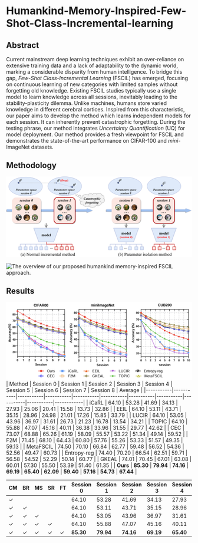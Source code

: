 # Humankind-Memory-Inspired-Few-Shot-Class-Incremental-learning
## Abstract
Current mainstream deep learning techniques exhibit an over-reliance on extensive training data and a lack of adaptability to the dynamic world, marking a considerable disparity from human intelligence. To bridge this gap, _Few-Shot Class-Incremental Learning_ (FSCIL) has emerged, focusing on continuous learning of new categories with limited samples without forgetting old knowledge. Existing FSCIL studies typically use a single model to learn knowledge across all sessions, inevitably leading to the stability-plasticity dilemma. Unlike machines, humans store varied knowledge in different cerebral cortices. Inspired from this characteristic, our paper aims to develop the method which learns independent models for each session. It can inherently prevent catastrophic forgetting. During the testing phrase, our method integrates _Uncertainty Quantification_ (UQ) for model deployment. Our method provides a fresh viewpoint for FSCIL and demonstrates the state-of-the-art performance on CIFAR-100 and _mini_-ImageNet datasets.
## Methodology
![Comparing ordinary incremental learning method to parameter-isolation method.](Fig/Introduction.png)

![The overview of our proposed humankind memory-inspired FSCIL approach.](Fig/IJICAI.png)

## Results
![xx](Fig/Result.png)
| Method    | Session 0 | Session 1 | Session 2 | Session 3 | Session 4 | Session 5 | Session 6 | Session 7 | Session 8 | Average |
|-----------|-----------|-----------|-----------|-----------|-----------|-----------|-----------|-----------|-----------|------------|
| iCaRL     | 64.10     | 53.28     | 41.69     | 34.13     | 27.93     | 25.06     | 20.41     | 15.58     | 13.73     | 32.86      |
| EEIL      | 64.10     | 53.11     | 43.71     | 35.15     | 28.96     | 24.98     | 21.01     | 17.26     | 15.85     | 33.79      |
| LUCIR     | 64.10     | 53.05     | 43.96     | 36.97     | 31.61     | 26.73     | 21.23     | 16.78     | 13.54     | 34.21      |
| TOPIC     | 64.10     | 55.88     | 47.07     | 45.16     | 40.11     | 36.38     | 33.96     | 31.55     | 29.77     | 42.62      |
| CEC       | 73.07     | 68.88     | 65.26     | 61.19     | 58.09     | 55.57     | 53.22     | 51.34     | 49.14     | 59.52      |
| F2M       | 71.45     | 68.10     | 64.43     | 60.80     | 57.76     | 55.26     | 53.33     | 51.57     | 49.35     | 59.13      |
| MetaFSCIL | 74.50     | 70.10     | 66.84     | 62.77     | 59.48     | 56.52     | 54.36     | 52.56     | 49.47     | 60.73      |
| Entropy-reg | 74.40   | 70.20     | 66.54     | 62.51     | 59.71     | 56.58     | 54.52     | 52.29     | 50.14     | 60.77      |
| GKEAL     | 74.01     | 70.45     | 67.01     | 63.08     | 60.01     | 57.30     | 55.50     | 53.39     | 51.40     | 61.35      |
| **Ours**      | **85.30**     | **79.94**     | **74.16**     | **69.19**     | **65.40**     | **62.09**     | **59.40**     | **57.16**     | **54.73**     | **67.44**      |

| CM | BR | MS | SR | FT | Session 0 | Session 1 | Session 2 | Session 3 | Session 4 | Session 5 | Session 6 | Session 7 | Session 8 | Average |
|----|----|----|----|----|-----------|-----------|-----------|-----------|-----------|-----------|-----------|-----------|------------|------|
| $\checkmark$ | | |  | |64.10     | 53.28     | 41.69     | 34.13     | 27.93     | 25.06     | 20.41     | 15.58     | 13.73     | 32.86      |
| $\checkmark$ | $\checkmark$ | |  | | 64.10     | 53.11     | 43.71     | 35.15     | 28.96     | 24.98     | 21.01     | 17.26     | 15.85     | 33.79      |
| $\checkmark$ | $\checkmark$ | $\checkmark$ |  | | 64.10     | 53.05     | 43.96     | 36.97     | 31.61     | 26.73     | 21.23     | 16.78     | 13.54     | 34.21      |
| $\checkmark$ | $\checkmark$ | $\checkmark$ | $\checkmark$ | | 64.10     | 55.88     | 47.07     | 45.16     | 40.11     | 36.38     | 33.96     | 31.55     | 29.77     | 42.62      |
| $\checkmark$ | $\checkmark$ | $\checkmark$ | $\checkmark$ | $\checkmark$ | **85.30**     | **79.94**     | **74.16**     | **69.19**     | **65.40**     | **62.09**     | **59.40**     | **57.16**     | **54.73**     | **67.44**      |
